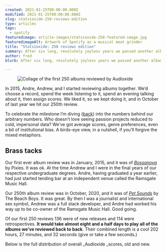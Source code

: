 ```yaml
---
created: 2021-01-25T08:00:00.000Z
modified: 2021-01-25T08:00:00.000Z
slug: statsioxide-250-reviews-edition
type: articles
tags:
  - spotify
featuredimage: article-images/statsioxide-250-featured-image.jpg
featuredimageAlt: Artwork of Spotify as a musical meat grinder
title: "Statsioxide: 250 reviews edition"
summary: After six long, resolutely joyless years we passed another album review milestone. To celebrate here’s a look at some sweet, sweet data
author: fred
blurb: After six long, resolutely joyless years we passed another album review milestone. To celebrate here’s a look at some sweet, sweet data.

---
```


<figure class="wide">
  <img src="article-images/statsioxide-250-featured-image.jpg" alt="Collage of the first 250 albums reviewed by Audioxide" />
</figure>

In 2015, Andre, Andrew, and I started reviewing albums together. We’d choose a record, spend the week listening to it, spend an evening talking about it, then assign scores. We liked it, so we kept doing it, and in October of last year we hit our 250th review.

To celebrate the milestone I’m diving ([back](https://audioxide.com/articles/statsioxide-our-first-150-reviews-in-numbers)) into the numbers behind our arbitrary numbers. Who doesn’t love seeing passion projects reduced to cold, impersonal data? We’ve got average scores, genre preferences, even a bit of institutional bias. A birds-eye view, in a nutshell, if you’ll forgive the mixed metaphors. 

## Brass tacks

Our first ever album review was in January, 2015, and it was of [_Bossanova_](/reviews/pixies-bossanova/) by Pixies. It was ok. At the time Andrew and I were in the final years of our respective undergraduate degrees. Andre, having graduated a year earlier, had just started tending bar at an independent venue called the Ramsgate Music Hall.

Our 250th album review was in October, 2020, and it was of [_Pet Sounds_](/reviews/the-beach-boys-pet-sounds) by The Beach Boys. It was great. By then I was a journalist and international sex symbol, Andrew was a full stack developer, and Andre had worked his way up to be co-owner of the Ramsgate Music Hall. Good going.

Of our first 250 reviews 136 were of new releases and 114 were retrospectives. **It would take almost eight and a half days to play all of the albums we’ve reviewed back to back**. Their combined length is a cool 202 hours, 27 minutes, and 32 seconds (give or take a few seconds.)

Below is the full distribution of overall _Audioxide _scores, old and new.